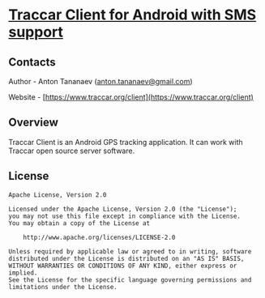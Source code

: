 # [Traccar Client for Android  with SMS support](https://www.traccar.org/client)

## Contacts

Author - Anton Tananaev ([anton.tananaev@gmail.com](mailto:anton.tananaev@gmail.com))

Website - [https://www.traccar.org/client](https://www.traccar.org/client)

## Overview

Traccar Client is an Android GPS tracking application. It can work with Traccar open source server software.

## License

    Apache License, Version 2.0

    Licensed under the Apache License, Version 2.0 (the "License");
    you may not use this file except in compliance with the License.
    You may obtain a copy of the License at

        http://www.apache.org/licenses/LICENSE-2.0

    Unless required by applicable law or agreed to in writing, software
    distributed under the License is distributed on an "AS IS" BASIS,
    WITHOUT WARRANTIES OR CONDITIONS OF ANY KIND, either express or implied.
    See the License for the specific language governing permissions and
    limitations under the License.
